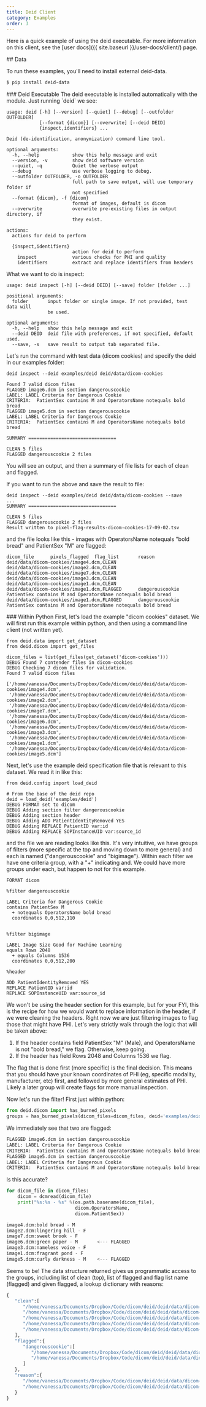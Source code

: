 ```yaml
---
title: Deid Client
category: Examples
order: 3
---
```


Here is a quick example of using the deid executable. For more information on this
client, see the [user docs]({{ site.baseurl }}/user-docs/client/) page.

<a id="data">
## Data

To run these examples, you'll need to install external deid-data.

```bash
$ pip install deid-data
```

<a id="deid-executable">
### Deid Executable
The deid executable is installed automatically with the module. Just running `deid` we see:

```
usage: deid [-h] [--version] [--quiet] [--debug] [--outfolder OUTFOLDER]
            [--format {dicom}] [--overwrite] [--deid DEID]
            {inspect,identifiers} ...

Deid (de-identification, anonymization) command line tool.

optional arguments:
  -h, --help            show this help message and exit
  --version, -v         show deid software version
  --quiet, -q           Quiet the verbose output
  --debug               use verbose logging to debug.
  --outfolder OUTFOLDER, -o OUTFOLDER
                        full path to save output, will use temporary folder if
                        not specified
  --format {dicom}, -f {dicom}
                        format of images, default is dicom
  --overwrite           overwrite pre-existing files in output directory, if
                        they exist.

actions:
  actions for deid to perform

  {inspect,identifiers}
                        action for deid to perform
    inspect             various checks for PHI and quality
    identifiers         extract and replace identifiers from headers
```

What we want to do is inspect:

```
usage: deid inspect [-h] [--deid DEID] [--save] folder [folder ...]

positional arguments:
  folder       input folder or single image. If not provided, test data will
               be used.

optional arguments:
  -h, --help   show this help message and exit
  --deid DEID  deid file with preferences, if not specified, default used.
  --save, -s   save result to output tab separated file.
```

Let's run the command with test data (dicom cookies) and specify the deid in our examples folder:

```
deid inspect --deid examples/deid deid/data/dicom-cookies

Found 7 valid dicom files
FLAGGED image6.dcm in section dangerouscookie
LABEL: LABEL Criteria for Dangerous Cookie
CRITERIA:  PatientSex contains M and OperatorsName notequals bold bread
FLAGGED image5.dcm in section dangerouscookie
LABEL: LABEL Criteria for Dangerous Cookie
CRITERIA:  PatientSex contains M and OperatorsName notequals bold bread

SUMMARY ================================

CLEAN 5 files
FLAGGED dangerouscookie 2 files
```
You will see an output, and then a summary of file lists for each of clean and flagged.

If you want to run the above and save the result to file:

```
deid inspect --deid examples/deid deid/data/dicom-cookies --save
...
SUMMARY ================================

CLEAN 5 files
FLAGGED dangerouscookie 2 files
Result written to pixel-flag-results-dicom-cookies-17-09-02.tsv
```

and the file looks like this - images with OperatorsName notequals "bold bread" and PatientSex "M" are flagged:

```
dicom_file      pixels_flagged  flag_list       reason
deid/data/dicom-cookies/image4.dcm,CLEAN
deid/data/dicom-cookies/image2.dcm,CLEAN
deid/data/dicom-cookies/image7.dcm,CLEAN
deid/data/dicom-cookies/image3.dcm,CLEAN
deid/data/dicom-cookies/image1.dcm,CLEAN
deid/data/dicom-cookies/image1.dcm,FLAGGED      dangerouscookie  PatientSex contains M and OperatorsName notequals bold bread
deid/data/dicom-cookies/image1.dcm,FLAGGED      dangerouscookie  PatientSex contains M and OperatorsName notequals bold bread
```
<a id="within-python">
### Within Python
First, let's load the example "dicom cookies" dataset. We will first run this example within python, and then using a command line client (not written yet).

```
from deid.data import get_dataset
from deid.dicom import get_files

dicom_files = list(get_files(get_dataset('dicom-cookies')))
DEBUG Found 7 contender files in dicom-cookies
DEBUG Checking 7 dicom files for validation.
Found 7 valid dicom files

['/home/vanessa/Documents/Dropbox/Code/dicom/deid/deid/data/dicom-cookies/image4.dcm',
 '/home/vanessa/Documents/Dropbox/Code/dicom/deid/deid/data/dicom-cookies/image2.dcm',
 '/home/vanessa/Documents/Dropbox/Code/dicom/deid/deid/data/dicom-cookies/image7.dcm',
 '/home/vanessa/Documents/Dropbox/Code/dicom/deid/deid/data/dicom-cookies/image6.dcm',
 '/home/vanessa/Documents/Dropbox/Code/dicom/deid/deid/data/dicom-cookies/image3.dcm',
 '/home/vanessa/Documents/Dropbox/Code/dicom/deid/deid/data/dicom-cookies/image1.dcm',
 '/home/vanessa/Documents/Dropbox/Code/dicom/deid/deid/data/dicom-cookies/image5.dcm']

```

Next, let's use the example deid specification file that is relevant to this dataset. We read it in like this:

```
from deid.config import load_deid

# From the base of the deid repo
deid = load_deid('examples/deid')
DEBUG FORMAT set to dicom
DEBUG Adding section filter dangerouscookie
DEBUG Adding section header
DEBUG Adding ADD PatientIdentityRemoved YES
DEBUG Adding REPLACE PatientID var:id
DEBUG Adding REPLACE SOPInstanceUID var:source_id
```

and the file we are reading looks like this. It's very intuitive, we have groups of
filters (more specific at the top and moving down to more general) and each is named
("dangerouscookie" and "bigimage"). Within each filter we have one criteria group,
with a "+" indicating and. We could have more groups under each, but happen to not
for this example.

```
FORMAT dicom

%filter dangerouscookie

LABEL Criteria for Dangerous Cookie
contains PatientSex M
  + notequals OperatorsName bold bread
  coordinates 0,0,512,110


%filter bigimage

LABEL Image Size Good for Machine Learning
equals Rows 2048
  + equals Columns 1536
  coordinates 0,0,512,200

%header

ADD PatientIdentityRemoved YES
REPLACE PatientID var:id
REPLACE SOPInstanceUID var:source_id
```

We won't be using the header section for this example, but for your FYI,
this is the recipe for how we would want to replace information in the header,
if we were cleaning the headers. Right now we are just filtering images to
 flag those that might have PHI. Let's very strictly walk through the logic
that will be taken above:

 1. If the header contains field PatientSex "M" (Male), and OperatorsName is not "bold bread," we flag. Otherwise, keep going.
 2. If the header has field Rows 2048 and Columns 1536 we flag.

The flag that is done first (more specific) is the final decision.
This means that you should have your known coordinates of PHI (eg, specific
modality, manufacturer, etc) first, and followed by more general estimates of
PHI. Likely a later group will create flags for more manual inspection.

Now let's run the filter! First just within python:

```python
from deid.dicom import has_burned_pixels
groups = has_burned_pixels(dicom_files=dicom_files, deid='examples/deid')
```

We immediately see that two are flagged:

```bash
FLAGGED image6.dcm in section dangerouscookie
LABEL: LABEL Criteria for Dangerous Cookie
CRITERIA:  PatientSex contains M and OperatorsName notequals bold bread
FLAGGED image5.dcm in section dangerouscookie
LABEL: LABEL Criteria for Dangerous Cookie
CRITERIA:  PatientSex contains M and OperatorsName notequals bold bread
```

Is this accurate?

```python
for dicom_file in dicom_files:
    dicom = dcmread(dicom_file)
    print("%s:%s - %s" %(os.path.basename(dicom_file),
                         dicom.OperatorsName,
                         dicom.PatientSex))

image4.dcm:bold bread - M
image2.dcm:lingering hill - F
image7.dcm:sweet brook - F
image6.dcm:green paper - M       <--- FLAGGED
image3.dcm:nameless voice - F
image1.dcm:fragrant pond - F
image5.dcm:curly darkness - M    <--- FLAGGED
```

Seems to be! The data structure returned gives us programmatic access to the groups,
including list of clean (top), list of flagged and flag list name (flagged) and given flagged, a lookup dictionary with reasons:

```python
{
   "clean":[
      "/home/vanessa/Documents/Dropbox/Code/dicom/deid/deid/data/dicom-cookies/image4.dcm",
      "/home/vanessa/Documents/Dropbox/Code/dicom/deid/deid/data/dicom-cookies/image2.dcm",
      "/home/vanessa/Documents/Dropbox/Code/dicom/deid/deid/data/dicom-cookies/image7.dcm",
      "/home/vanessa/Documents/Dropbox/Code/dicom/deid/deid/data/dicom-cookies/image3.dcm",
      "/home/vanessa/Documents/Dropbox/Code/dicom/deid/deid/data/dicom-cookies/image1.dcm"
   ],
   "flagged":{
      "dangerouscookie":[
         "/home/vanessa/Documents/Dropbox/Code/dicom/deid/deid/data/dicom-cookies/image6.dcm",
         "/home/vanessa/Documents/Dropbox/Code/dicom/deid/deid/data/dicom-cookies/image5.dcm"
      ]
   },
   "reason":{
      "/home/vanessa/Documents/Dropbox/Code/dicom/deid/deid/data/dicom-cookies/image5.dcm":" PatientSex contains M and OperatorsName notequals bold bread",
      "/home/vanessa/Documents/Dropbox/Code/dicom/deid/deid/data/dicom-cookies/image6.dcm":" PatientSex contains M and OperatorsName notequals bold bread"
   }
}
```
